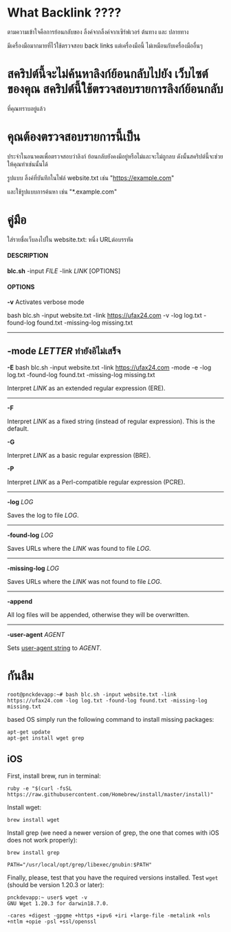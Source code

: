 # What Backlink ???? 
ตามความเข้าใจคือการย้อนกลับของ ลิ้งค์จากลิ้งค์จากเซิร์ฟเวอร์ ต้นทาง และ ปลายทาง 

มีเครื่องมือมากมายที่ไว้ใช้ตรวจสอบ back links
แต่เครื่องมือนี้ ไม่เหมือนกับเครื่องมืออื่นๆ

# สคริปต์นี้จะไม่ค้นหาลิงก์ย้อนกลับไปยัง  เว็บไซต์ของคุณ สคริปต์นี้ใช้ตรวจสอบรายการลิงก์ย้อนกลับ
ที่คุณทราบอยู่แล้ว  

 # คุณต้องตรวจสอบรายการนี้เป็น
 ประจำในอนาคตเพื่อตรวจสอบว่าลิงก์ ย้อนกลับยังคงมีอยู่หรือไม่และจะไม่ถูกลบ  ดังนั้นสคริปต์นี้จะช่วยให้คุณทำเช่นนั้นได้  
 
 รูปแบบ ลิ้งค์ที่บันทึกในไฟล์ website.txt
 เช่น "https://example.com"

 และใช้รูปแบบการค้นหา
 เช่น "*.example.com"
 
 # คู่มือ
ใส่รายชื่อเว็บลงไปใน website.txt: 
หนึ่ง URLต่อบรรทัด

#### DESCRIPTION
**blc.sh** -input *FILE* -link *LINK* [OPTIONS]


#### OPTIONS

**-v**
Activates verbose mode

 bash blc.sh -input website.txt -link https://ufax24.com -v -log log.txt -found-log found.txt -missing-log missing.txt
 
--------------------------------------------
**-mode** *LETTER*  ทำยังอิไม่เสร็จ
--------------------------------------------

**-E**
 bash blc.sh -input website.txt -link https://ufax24.com -mode -e -log log.txt -found-log found.txt -missing-log missing.txt

Interpret *LINK* as an extended regular expression (ERE).

--------------------------------------------
**-F**

Interpret *LINK* as a fixed string (instead of regular expression). This is the default.

**-G**

Interpret *LINK* as a basic regular expression (BRE).

**-P**

Interpret *LINK* as a Perl-compatible regular expression (PCRE).


---

**-log** *LOG*

Saves the log to file *LOG*.

---

**-found-log** *LOG*

Saves URLs where the *LINK* was found to file *LOG*.

---

**-missing-log** *LOG*

Saves URLs where the *LINK* was not found to file *LOG*.

---

**-append**

All log files will be appended, otherwise they will be overwritten.

---

**-user-agent** *AGENT*

Sets [user-agent string](https://en.wikipedia.org/wiki/User_agent) to *AGENT*.

 
 
# กันลืม
```console
root@pnckdevapp:~# bash blc.sh -input website.txt -link https://ufax24.com -log log.txt -found-log found.txt -missing-log missing.txt
```

based OS simply run the following command to install missing packages:

```console
apt-get update
apt-get install wget grep
```

## iOS
First, install brew, run in terminal:

```console
ruby -e "$(curl -fsSL https://raw.githubusercontent.com/Homebrew/install/master/install)"
```

Install wget:

```console
brew install wget
```

Install grep (we need a newer version of grep, the one that comes with iOS does not work properly):

```console
brew install grep
```

```console
PATH="/usr/local/opt/grep/libexec/gnubin:$PATH"
```

Finally, please, test that you have the required versions installed. Test `wget` (should be version 1.20.3 or later):

```console
pnckdevapp:~ user$ wget -v
GNU Wget 1.20.3 for darwin18.7.0.

-cares +digest -gpgme +https +ipv6 +iri +large-file -metalink +nls 
+ntlm +opie -psl +ssl/openssl
```
